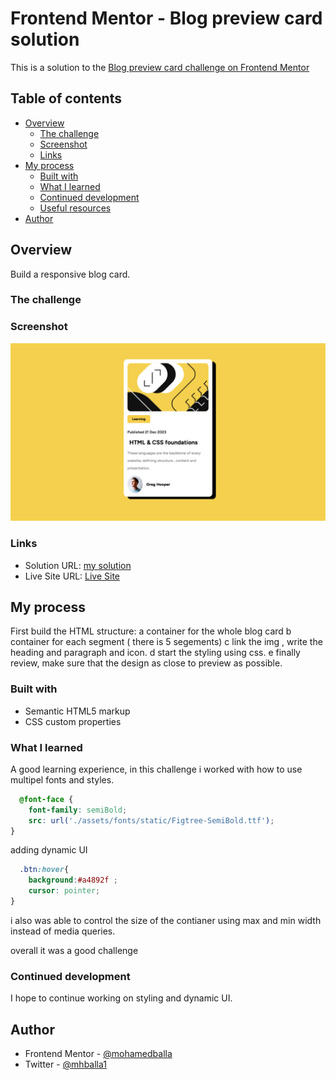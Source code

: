 # Frontend Mentor - Blog preview card solution

This is a solution to the [Blog preview card challenge on Frontend Mentor](https://www.frontendmentor.io/challenges/blog-preview-card-ckPaj01IcS)

## Table of contents

- [Overview](#overview)
  - [The challenge](#the-challenge)
  - [Screenshot](#screenshot)
  - [Links](#links)
- [My process](#my-process)
  - [Built with](#built-with)
  - [What I learned](#what-i-learned)
  - [Continued development](#continued-development)
  - [Useful resources](#useful-resources)
- [Author](#author)


## Overview
Build a responsive blog card. 
### The challenge


### Screenshot

![Here a screenshot](screenshot.png)


### Links

- Solution URL: [my solution](https://github.com/mohamedballa/blog-preview-card)
- Live Site URL: [Live Site](https://mohamedballa.github.io/blog-preview-card/)

## My process
First build the HTML structure:
  a container for the whole blog card
  b container for each segment ( there is 5 segements)
  c link the img , write the heading and paragraph and icon.
  d start the styling using css.
  e finally review, make sure that the design as close to preview as possible.

### Built with

- Semantic HTML5 markup
- CSS custom properties

### What I learned

A good learning experience,
in this challenge i worked with how to use multipel fonts and styles.
```css
  @font-face {
    font-family: semiBold;
    src: url('./assets/fonts/static/Figtree-SemiBold.ttf');
}
```
adding dynamic UI
```css
  .btn:hover{
    background:#a4892f ;
    cursor: pointer;
}
```
i also was able to control the size of the contianer using max and min width instead of media queries.

overall it was a good challenge

 

### Continued development

I hope to continue working on styling and dynamic UI.



## Author

- Frontend Mentor - [@mohamedballa](https://www.frontendmentor.io/profile/yourusername)
- Twitter - [@mhballa1](https://www.twitter.com/yourusername)





